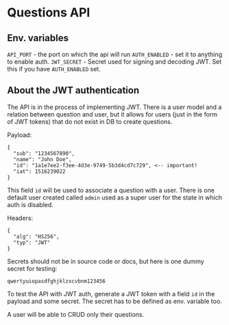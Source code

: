 # Questions API

## Env. variables

`API_PORT` - the port on which the api will run
`AUTH_ENABLED` - set it to anything to enable auth.
`JWT_SECRET` - Secret used for signing and decoding JWT. Set this if you have `AUTH_ENABLED` set.

## About the JWT authentication

The API is in the process of implementing JWT.
There is a user model and a relation between question and user, but it allows for users (just in the form of JWT tokens) that do not exist in DB to create questions.

Payload:
```
{
  "sub": "1234567890",
  "name": "John Doe",
  "id": "1a1e7ee2-f3ee-4d3e-9749-5b3d4cd7c729", <-- important!
  "iat": 1516239022
}
```

This field `id` will be used to associate a question with a user.
There is one default user created called `admin` used as a super user for the state in which auth is disabled.

Headers:
```
{
  "alg": "HS256",
  "typ": "JWT"
}
```

Secrets should not be in source code or docs, but here is one dummy secret for testing:

`qwertyuiopasdfghjklzxcvbnm123456`

To test the API with JWT auth, generate a JWT token with a field `id` in the payload and some secret. The secret has to be defined as env. variable too.

A user will be able to CRUD only their questions.